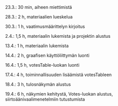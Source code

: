 23.3.: 30 min, aiheen miettimistä

28.3.: 2 h, materiaalien lueskelua

30.3.: 1 h, vaatimusmäärittelyn kirjoitus

2.4.: 1,5 h, materiaalin lukemista ja projektin alustus

13.4.: 1 h, materiaalin lukemista

14.4.: 2 h, graafisen käyttöliittymän luonti

16.4.: 1,5 h, votesTable-luokan luonti

17.4.: 4 h, toiminnallisuuden lisäämistä votesTableen

18.4.: 3 h, tulosnäkymän alustus

19.4.: 6 h, näkymien kehitystä, Votes-luokan alustus, siirtoäänivaalimenetelmiin tutustumista
